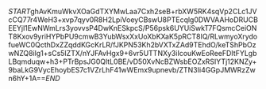$START$ghAvKmuWkvXOaGdTXYMwLaa7Cxh2seB+rbXW5RK4sqVp2CLc1JVcCQ77r4WeH3+xvp7qyv0R8H2LpiVoeyCBswU8PTEcqlg0DWVAAHoDRUCBEEYjl1EwNWmLrs3yovvsP4DwKnESkpcS/P56psk6UYUiSwkT7FQsmcCeiONT8Kxov9yriHYPbPU9cmwB3YubWsxXxUoXbKXaK5pRCT8IQ/RLwmyoXrydofueWC0QcthDxZZqddKGcKrLR/fJKPN53Kh2bVXTxZAd9TEhdO/keTShPbOzwNZQ8ilg1+sCs5IZTX/nYJFAvHgx9+6vr5UTTNXy3iIcouKwEoReeFDItFYLgbLBqmduqw+h3+PTrBpsJG0QltL0BE/vD50XvNcBZWsbEOZxRSIYTj12KNZy+9baLkG9VycEhoybES7c1VZrLhF41wWEmx9upnevb/ZTN3Ii4GGpJMWRzZwn6hY+1A==$END$